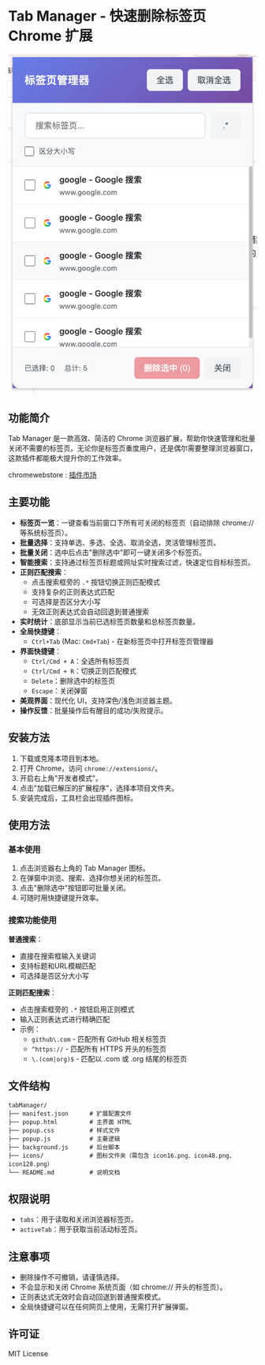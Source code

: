 # Tab Manager - 快速删除标签页 Chrome 扩展

![Tab Manager 截图](images/image.png)

## 功能简介

Tab Manager 是一款高效、简洁的 Chrome 浏览器扩展，帮助你快速管理和批量关闭不需要的标签页。无论你是标签页重度用户，还是偶尔需要整理浏览器窗口，这款插件都能极大提升你的工作效率。

chromewebstore : [插件市场](https://chromewebstore.google.com/detail/iodkllilcebomffdnfakfmneenhfnplm?utm_source=item-share-cb)

## 主要功能

- **标签页一览**：一键查看当前窗口下所有可关闭的标签页（自动排除 chrome:// 等系统标签页）。
- **批量选择**：支持单选、多选、全选、取消全选，灵活管理标签页。
- **批量关闭**：选中后点击"删除选中"即可一键关闭多个标签页。
- **智能搜索**：支持通过标签页标题或网址实时搜索过滤，快速定位目标标签页。
- **正则匹配搜索**：
  - 点击搜索框旁的 `.*` 按钮切换正则匹配模式
  - 支持复杂的正则表达式匹配
  - 可选择是否区分大小写
  - 无效正则表达式会自动回退到普通搜索
- **实时统计**：底部显示当前已选标签页数量和总标签页数量。
- **全局快捷键**：
  - `Ctrl+Tab` (Mac: `Cmd+Tab`) - 在新标签页中打开标签页管理器
- **界面快捷键**：
  - `Ctrl/Cmd + A`：全选所有标签页
  - `Ctrl/Cmd + R`：切换正则匹配模式
  - `Delete`：删除选中的标签页
  - `Escape`：关闭弹窗
- **美观界面**：现代化 UI，支持深色/浅色浏览器主题。
- **操作反馈**：批量操作后有醒目的成功/失败提示。

## 安装方法

1. 下载或克隆本项目到本地。
2. 打开 Chrome，访问 `chrome://extensions/`。
3. 开启右上角"开发者模式"。
4. 点击"加载已解压的扩展程序"，选择本项目文件夹。
5. 安装完成后，工具栏会出现插件图标。

## 使用方法

### 基本使用
1. 点击浏览器右上角的 Tab Manager 图标。
2. 在弹窗中浏览、搜索、选择你想关闭的标签页。
3. 点击"删除选中"按钮即可批量关闭。
4. 可随时用快捷键提升效率。

### 搜索功能使用

**普通搜索**：
- 直接在搜索框输入关键词
- 支持标题和URL模糊匹配
- 可选择是否区分大小写

**正则匹配搜索**：
- 点击搜索框旁的 `.*` 按钮启用正则模式
- 输入正则表达式进行精确匹配
- 示例：
  - `github\.com` - 匹配所有 GitHub 相关标签页
  - `^https://` - 匹配所有 HTTPS 开头的标签页
  - `\.(com|org)$` - 匹配以 .com 或 .org 结尾的标签页

## 文件结构

```
tabManager/
├── manifest.json      # 扩展配置文件
├── popup.html         # 主界面 HTML
├── popup.css          # 样式文件
├── popup.js           # 主要逻辑
├── background.js      # 后台脚本
├── icons/             # 图标文件夹（需包含 icon16.png、icon48.png、icon128.png）
└── README.md          # 说明文档
```

## 权限说明

- `tabs`：用于读取和关闭浏览器标签页。
- `activeTab`：用于获取当前活动标签页。

## 注意事项

- 删除操作不可撤销，请谨慎选择。
- 不会显示和关闭 Chrome 系统页面（如 chrome:// 开头的标签页）。
- 正则表达式无效时会自动回退到普通搜索模式。
- 全局快捷键可以在任何网页上使用，无需打开扩展弹窗。

## 许可证

MIT License 
